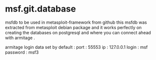 # msf.git.database

msfdb to be used in metasploit-framework from github
this msfdb was extracted from metasploit debian package and
it works perfectly on creating the databases on postgresql
and where you can connect ahead with armitage .

armitage login data set by default :
port : 55553
ip : 127.0.0.1
login : msf
password : msf3


